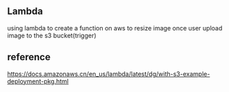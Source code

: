 ## Lambda 

using lambda to create a function on aws to resize image once user upload image to the s3 bucket(trigger)

## reference

https://docs.amazonaws.cn/en_us/lambda/latest/dg/with-s3-example-deployment-pkg.html